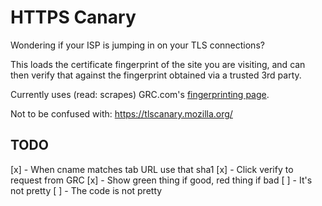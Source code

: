 # HTTPS Canary

Wondering if your ISP is jumping in on your TLS connections?

This loads the certificate fingerprint of the site you are visiting,
and can then verify that against the fingerprint obtained via a trusted 3rd party.

Currently uses (read: scrapes) GRC.com's [fingerprinting page](https://www.grc.com/fingerprints.htm).

Not to be confused with: https://tlscanary.mozilla.org/

## TODO

[x] - When cname matches tab URL use that sha1
[x] - Click verify to request from GRC
[x] - Show green thing if good, red thing if bad
[ ] - It's not pretty
[ ] - The code is not pretty